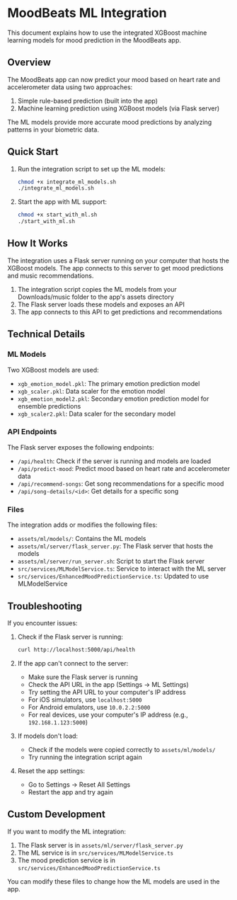 # MoodBeats ML Integration

This document explains how to use the integrated XGBoost machine learning models for mood prediction in the MoodBeats app.

## Overview

The MoodBeats app can now predict your mood based on heart rate and accelerometer data using two approaches:
1. Simple rule-based prediction (built into the app)
2. Machine learning prediction using XGBoost models (via Flask server)

The ML models provide more accurate mood predictions by analyzing patterns in your biometric data.

## Quick Start

1. Run the integration script to set up the ML models:
   ```bash
   chmod +x integrate_ml_models.sh
   ./integrate_ml_models.sh
   ```

2. Start the app with ML support:
   ```bash
   chmod +x start_with_ml.sh
   ./start_with_ml.sh
   ```

## How It Works

The integration uses a Flask server running on your computer that hosts the XGBoost models. The app connects to this server to get mood predictions and music recommendations.

1. The integration script copies the ML models from your Downloads/music folder to the app's assets directory
2. The Flask server loads these models and exposes an API
3. The app connects to this API to get predictions and recommendations

## Technical Details

### ML Models

Two XGBoost models are used:
- `xgb_emotion_model.pkl`: The primary emotion prediction model
- `xgb_scaler.pkl`: Data scaler for the emotion model
- `xgb_emotion_model2.pkl`: Secondary emotion prediction model for ensemble predictions
- `xgb_scaler2.pkl`: Data scaler for the secondary model

### API Endpoints

The Flask server exposes the following endpoints:
- `/api/health`: Check if the server is running and models are loaded
- `/api/predict-mood`: Predict mood based on heart rate and accelerometer data
- `/api/recommend-songs`: Get song recommendations for a specific mood
- `/api/song-details/<id>`: Get details for a specific song

### Files

The integration adds or modifies the following files:
- `assets/ml/models/`: Contains the ML models
- `assets/ml/server/flask_server.py`: The Flask server that hosts the models
- `assets/ml/server/run_server.sh`: Script to start the Flask server
- `src/services/MLModelService.ts`: Service to interact with the ML server
- `src/services/EnhancedMoodPredictionService.ts`: Updated to use MLModelService

## Troubleshooting

If you encounter issues:

1. Check if the Flask server is running:
   ```bash
   curl http://localhost:5000/api/health
   ```

2. If the app can't connect to the server:
   - Make sure the Flask server is running
   - Check the API URL in the app (Settings -> ML Settings)
   - Try setting the API URL to your computer's IP address
   - For iOS simulators, use `localhost:5000`
   - For Android emulators, use `10.0.2.2:5000`
   - For real devices, use your computer's IP address (e.g., `192.168.1.123:5000`)

3. If models don't load:
   - Check if the models were copied correctly to `assets/ml/models/`
   - Try running the integration script again

4. Reset the app settings:
   - Go to Settings -> Reset All Settings
   - Restart the app and try again

## Custom Development

If you want to modify the ML integration:

1. The Flask server is in `assets/ml/server/flask_server.py`
2. The ML service is in `src/services/MLModelService.ts`
3. The mood prediction service is in `src/services/EnhancedMoodPredictionService.ts`

You can modify these files to change how the ML models are used in the app.
